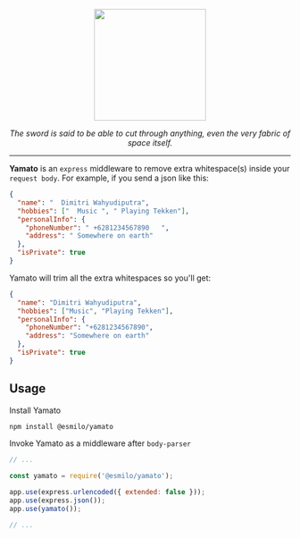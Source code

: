 <p align="center"><img src="https://static.wikia.nocookie.net/devilmaycry/images/e/e5/Yamato_%28DA%29_DMC4SE.png" width="200"></p>
<p align="center"><em>The sword is said to be able to cut through anything, even the very fabric of space itself.</em></p>

---

**Yamato** is an `express` middleware to remove extra whitespace(s) inside your
`request body`. For example, if you send a json like this:

```json
{
  "name": "  Dimitri Wahyudiputra",
  "hobbies": ["  Music ", " Playing Tekken"],
  "personalInfo": {
    "phoneNumber": " +6281234567890   ",
    "address": " Somewhere on earth"
  },
  "isPrivate": true
}
```

Yamato will trim all the extra whitespaces so you'll get:

```json
{
  "name": "Dimitri Wahyudiputra",
  "hobbies": ["Music", "Playing Tekken"],
  "personalInfo": {
    "phoneNumber": "+6281234567890",
    "address": "Somewhere on earth"
  },
  "isPrivate": true
}
```

## Usage

Install Yamato

```bash
npm install @esmilo/yamato
```

Invoke Yamato as a middleware after `body-parser`

```javascript
// ...

const yamato = require('@esmilo/yamato');

app.use(express.urlencoded({ extended: false }));
app.use(express.json());
app.use(yamato());

// ...
```
